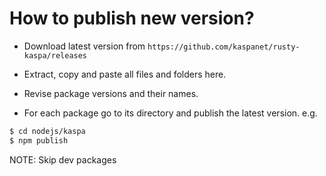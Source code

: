 # How to publish new version?

- Download latest version from `https://github.com/kaspanet/rusty-kaspa/releases`

- Extract, copy and paste all files and folders here.

- Revise package versions and their names.

- For each package go to its directory and publish the latest version. e.g.

```bash
$ cd nodejs/kaspa
$ npm publish
```

NOTE: Skip dev packages
